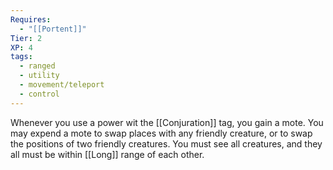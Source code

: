 ```yaml
---
Requires:
  - "[[Portent]]"
Tier: 2
XP: 4
tags:
  - ranged
  - utility
  - movement/teleport
  - control
---
```

Whenever you use a power wit the [[Conjuration]] tag, you gain a mote. You may expend a mote to swap places with any friendly creature, or to swap the positions of two friendly creatures. You must see all creatures, and they all must be within [[Long]] range of each other.